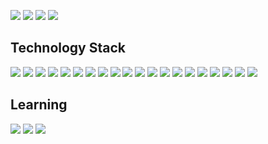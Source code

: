 [![](https://img.shields.io/badge/TheTypingMatch-7289da?&style=for-the-badge&logo=discord&logoColor=white)](https://discord.gg/t4e2nqJ)
[![](https://img.shields.io/badge/Sirver-7289da?&style=for-the-badge&logo=discord&logoColor=white)](https://discord.gg/RYe7VvUGYM)
[![](https://img.shields.io/badge/YouTube-c4302b?&style=for-the-badge&logo=youtube&logoColor=white)](https://www.youtube.com/channel/UCpv2tyHoB6x5-Lb03xMYeCg)
[![](https://img.shields.io/badge/Stack%20Overflow-F48024?&style=for-the-badge&logo=stackoverflow&logoColor=white)](https://stackoverflow.com/users/11364754/lesirh)

## Technology Stack
[![](https://img.shields.io/badge/javascript%20-%23323330.svg?&style=for-the-badge&logo=javascript&logoColor=%23F7DF1E)](https://www.google.com/search?q=javascript)
[![](https://img.shields.io/badge/typescript%20-%23007ACC.svg?&style=for-the-badge&logo=typescript&logoColor=white)](https://www.google.com/search?q=typescript)
[![](https://img.shields.io/badge/node.js%20-%2343853D.svg?&style=for-the-badge&logo=node.js&logoColor=white)](https://www.google.com/search?q=nodejs)
[![](https://img.shields.io/badge/python%20-%2314354C.svg?&style=for-the-badge&logo=python&logoColor=white)](https://www.google.com/search?q=pythonlang)
[![](https://img.shields.io/badge/rust-%23000000.svg?&style=for-the-badge&logo=rust&logoColor=white)](https://www.google.com/search?q=rustlang)
[![](https://img.shields.io/badge/java-%23ED8B00.svg?&style=for-the-badge&logo=java&logoColor=white)](https://www.google.com/search?q=java)
[![](https://img.shields.io/badge/html5%20-%23E34F26.svg?&style=for-the-badge&logo=html5&logoColor=white)](https://www.google.com/search?q=html5)
[![](https://img.shields.io/badge/css3%20-%231572B6.svg?&style=for-the-badge&logo=css3&logoColor=white)](https://www.google.com/search?q=css3)
[![](https://img.shields.io/badge/react%20-%2320232a.svg?&style=for-the-badge&logo=react&logoColor=%2361DAFB)](https://www.google.com/search?q=reactjs)
[![](https://img.shields.io/badge/redux%20-%23593d88.svg?&style=for-the-badge&logo=redux&logoColor=white)](https://www.google.com/search?q=react%20redux)
[![](https://img.shields.io/badge/express.js%20-%23404d59.svg?&style=for-the-badge)](https://www.google.com/search?q=express)
[![](https://img.shields.io/badge/Deno-36454f?&style=for-the-badge&logo=deno&logoColor=white)](https://www.google.com/search?q=deno)
[![](https://img.shields.io/badge/jquery%20-%230769AD.svg?&style=for-the-badge&logo=jquery&logoColor=white)](https://www.google.com/search?q=jquery)
[![](https://img.shields.io/badge/bootstrap%20-%23563D7C.svg?&style=for-the-badge&logo=bootstrap&logoColor=white)](https://www.google.com/search?q=bootstrap)
[![](https://img.shields.io/badge/MongoDB-%234ea94b.svg?&style=for-the-badge&logo=mongodb&logoColor=white)](https://www.google.com/search?q=mongodb)
[![](https://img.shields.io/badge/mysql-%2300f.svg?&style=for-the-badge&logo=mysql&logoColor=white)](https://www.google.com/search?q=mysql)
[![](https://img.shields.io/badge/heroku%20-%23430098.svg?&style=for-the-badge&logo=heroku&logoColor=white)](https://www.google.com/search?q=heroku)
[![](https://img.shields.io/badge/glitch%20-%233333FF.svg?&style=for-the-badge&logo=glitch&logoColor=whit)](https://www.google.com/search?q=glitch)
[![](https://img.shields.io/badge/apache%20-%23D42029.svg?&style=for-the-badge&logo=apache&logoColor=white)](https://www.google.com/search?q=apache)
[![](https://img.shields.io/badge/nginx%20-%23009639.svg?&style=for-the-badge&logo=apache&logoColor=white)](https://www.google.com/search?q=nginx)

## Learning
[![](https://img.shields.io/badge/Docker-blue?&style=for-the-badge&logo=docker&logoColor=white)](https://www.google.com/search?q=docker)
[![](https://img.shields.io/badge/GraphQL-e535ab?&style=for-the-badge&logo=graphql&logoColor=white)](https://www.google.com/search?q=graphql)
[![](https://img.shields.io/badge/Electron-171C2D?&style=for-the-badge&logo=electron&logoColor=white)](https://www.google.com/search?q=electronjs)
